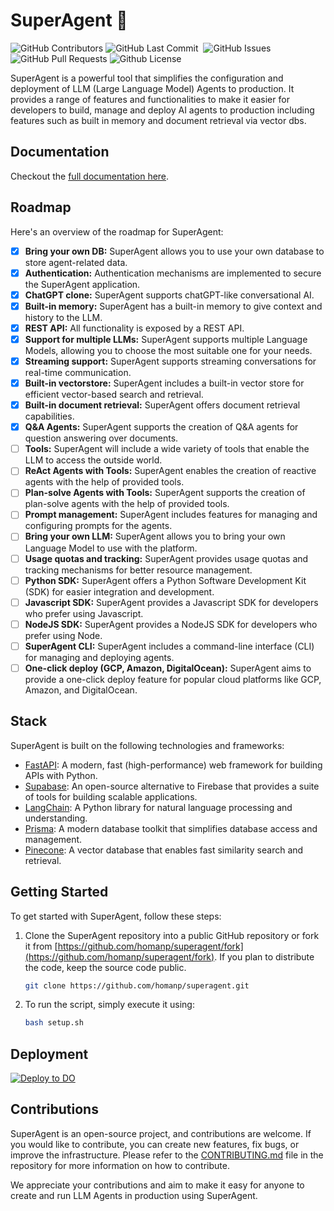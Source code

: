 # SuperAgent 🥷

<p>
<img alt="GitHub Contributors" src="https://img.shields.io/github/contributors/homanp/superagent" />
<img alt="GitHub Last Commit" src="https://img.shields.io/github/last-commit/homanp/superagent" />
<img alt="" src="https://img.shields.io/github/repo-size/homanp/superagent" />
<img alt="GitHub Issues" src="https://img.shields.io/github/issues/homanp/superagent" />
<img alt="GitHub Pull Requests" src="https://img.shields.io/github/issues-pr/homanp/superagent" />
<img alt="Github License" src="https://img.shields.io/badge/License-MIT-yellow.svg" />
</p>

SuperAgent is a powerful tool that simplifies the configuration and deployment of LLM (Large Language Model) Agents to production. It provides a range of features and functionalities to make it easier for developers to build, manage and deploy AI agents to production including features such as built in memory and document retrieval via vector dbs.

## Documentation

Checkout the [full documentation here](https://superagent.mintlify.app/).

## Roadmap

Here's an overview of the roadmap for SuperAgent:

- [x] **Bring your own DB:** SuperAgent allows you to use your own database to store agent-related data.
- [x] **Authentication:** Authentication mechanisms are implemented to secure the SuperAgent application.
- [x] **ChatGPT clone:** SuperAgent supports chatGPT-like conversational AI.
- [x] **Built-in memory:** SuperAgent has a built-in memory to give context and history to the LLM.
- [x] **REST API:** All functionality is exposed by a REST API.
- [x] **Support for multiple LLMs:** SuperAgent supports multiple Language Models, allowing you to choose the most suitable one for your needs.
- [x] **Streaming support:** SuperAgent supports streaming conversations for real-time communication.
- [x] **Built-in vectorstore:** SuperAgent includes a built-in vector store for efficient vector-based search and retrieval.
- [x] **Built-in document retrieval:** SuperAgent offers document retrieval capabilities.
- [x] **Q&A Agents:** SuperAgent supports the creation of Q&A agents for question answering over documents.
- [ ] **Tools:** SuperAgent will include a wide variety of tools that enable the LLM to access the outside world.
- [ ] **ReAct Agents with Tools:** SuperAgent enables the creation of reactive agents with the help of provided tools.
- [ ] **Plan-solve Agents with Tools:** SuperAgent supports the creation of plan-solve agents with the help of provided tools.
- [ ] **Prompt management:** SuperAgent includes features for managing and configuring prompts for the agents.
- [ ] **Bring your own LLM:** SuperAgent allows you to bring your own Language Model to use with the platform.
- [ ] **Usage quotas and tracking:** SuperAgent provides usage quotas and tracking mechanisms for better resource management.
- [ ] **Python SDK:** SuperAgent offers a Python Software Development Kit (SDK) for easier integration and development.
- [ ] **Javascript SDK:** SuperAgent provides a Javascript SDK for developers who prefer using Javascript.
- [ ] **NodeJS SDK:** SuperAgent provides a NodeJS SDK for developers who prefer using Node.
- [ ] **SuperAgent CLI:** SuperAgent includes a command-line interface (CLI) for managing and deploying agents.
- [ ] **One-click deploy (GCP, Amazon, DigitalOcean):** SuperAgent aims to provide a one-click deploy feature for popular cloud platforms like GCP, Amazon, and DigitalOcean.

## Stack

SuperAgent is built on the following technologies and frameworks:

- [FastAPI](https://fastapi.tiangolo.com/): A modern, fast (high-performance) web framework for building APIs with Python.
- [Supabase](https://supabase.com/): An open-source alternative to Firebase that provides a suite of tools for building scalable applications.
- [LangChain](https://python.langchain.com/en/latest/): A Python library for natural language processing and understanding.
- [Prisma](https://www.prisma.io/): A modern database toolkit that simplifies database access and management.
- [Pinecone](https://www.pinecone.io/): A vector database that enables fast similarity search and retrieval.

## Getting Started

To get started with SuperAgent, follow these steps:

1. Clone the SuperAgent repository into a public GitHub repository or fork it from [https://github.com/homanp/superagent/fork](https://github.com/homanp/superagent/fork). If you plan to distribute the code, keep the source code public.

   ```sh
   git clone https://github.com/homanp/superagent.git
   ```

2. To run the script, simply execute it using:
   ```sh
   bash setup.sh
   ```

## Deployment

[![Deploy to DO](https://www.deploytodo.com/do-btn-blue.svg)](https://cloud.digitalocean.com/apps/new?repo=https://github.com/homanp/superagent/tree/main)

## Contributions

SuperAgent is an open-source project, and contributions are welcome. If you would like to contribute, you can create new features, fix bugs, or improve the infrastructure. Please refer to the [CONTRIBUTING.md](https://github.com/homanp/superagent/blob/main/.github/CONTRIBUTING.md) file in the repository for more information on how to contribute.

We appreciate your contributions and aim to make it easy for anyone to create and run LLM Agents in production using SuperAgent.

